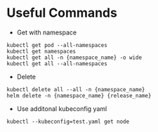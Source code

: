 # Useful Commands

- Get with namespace

```shell
kubectl get pod --all-namespaces
kubectl get namespaces
kubectl get all -n {namespace_name} -o wide
kubectl get all --all-namespaces
```

- Delete

```shell
kubectl delete all --all -n {namespace_name}
helm delete -n {namespace_name} {release_name}
```

- Use additonal kubeconfig yaml

```shell
kubectl --kubeconfig=test.yaml get node
```
